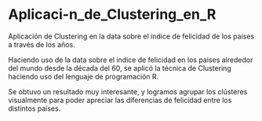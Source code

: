# Aplicaci-n_de_Clustering_en_R
Aplicación de Clustering en la data sobre el índice de felicidad de los países a través de los años.

Haciendo uso de la data sobre el indice de felicidad en los paises alrededor del mundo desde la década del 60, se aplicó la técnica de Clustering haciendo uso del lenguaje de programación R.

Se obtuvo un resultado muy interesante, y logramos agrupar los clústeres visualmente para poder apreciar las diferencias de felicidad entre los distintos países.
